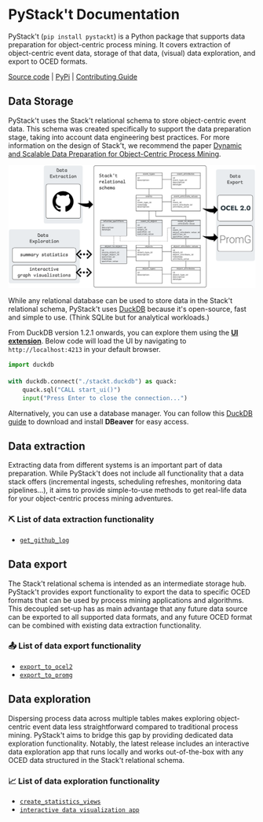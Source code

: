 # PyStack't Documentation

PyStack't (`pip install pystackt`) is a Python package that supports data preparation for object-centric process mining. It covers extraction of object-centric event data, storage of that data, (visual) data exploration, and export to OCED formats.

[Source code](https://github.com/LienBosmans/pystackt) | [PyPi](https://pypi.org/project/pystackt/) | [Contributing Guide](https://github.com/LienBosmans/pystackt/blob/main/CONTRIBUTING.md)


## Data Storage

PyStack't uses the Stack't relational schema to store object-centric event data. This schema was created specifically to support the data preparation stage, taking into account data engineering best practices. For more information on the design of Stack't, we recommend the paper [Dynamic and Scalable Data Preparation for Object-Centric Process Mining](https://arxiv.org/abs/2410.00596).

![PyStack't has a modular design.](/docs/pystackt_architecture.png)

While any relational database can be used to store data in the Stack't relational schema, PyStack't uses [DuckDB](https://duckdb.org/) because it's open-source, fast and simple to use. (Think SQLite but for analytical workloads.)

From DuckDB version 1.2.1 onwards, you can explore them using the [**UI extension**](https://duckdb.org/docs/stable/extensions/ui.html). Below code will load the UI by navigating to `http://localhost:4213` in your default browser.

```python
import duckdb

with duckdb.connect("./stackt.duckdb") as quack:
    quack.sql("CALL start_ui()")
    input("Press Enter to close the connection...")
```

Alternatively, you can use a database manager. You can follow this [DuckDB guide](https://duckdb.org/docs/guides/sql_editors/dbeaver.html) to download and install **DBeaver** for easy access.


## Data extraction

Extracting data from different systems is an important part of data preparation. While PyStack't does not include all functionality that a data stack offers (incremental ingests, scheduling refreshes, monitoring data pipelines...), it aims to provide simple-to-use methods to get real-life data for your object-centric process mining adventures.

### ⛏️ List of data extraction functionality
- [`get_github_log`](extract/get_github_log.md)


## Data export

The Stack't relational schema is intended as an intermediate storage hub. PyStack't provides export functionality to export the data to specific OCED formats that can be used by process mining applications and algorithms. This decoupled set-up has as main advantage that any future data source can be exported to all supported data formats, and any future OCED format can be combined with existing data extraction functionality.

### 📤 List of data export functionality
- [`export_to_ocel2`](export/export_to_ocel2.md)
- [`export_to_promg`](export/export_to_promg.md)


## Data exploration

Dispersing process data across multiple tables makes exploring object-centric event data less straightforward compared to traditional process mining. PyStack't aims to bridge this gap by providing dedicated data exploration functionality. Notably, the latest release includes an interactive data exploration app that runs locally and works out-of-the-box with any OCED data structured in the Stack't relational schema.

### 📈 List of data exploration functionality
- [`create_statistics_views`](exploration/create_statistics_views.md)
- [`interactive data visualization app`](exploration/interactive_data_visualization_app.md)
